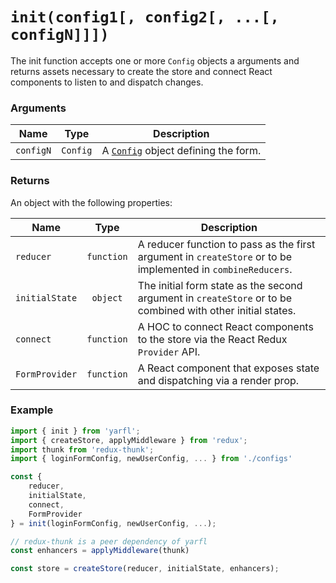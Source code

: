 # `init(config1[, config2[, ...[, configN]]])`

The init function accepts one or more `Config` objects a arguments and returns assets necessary to create the store and connect React components to listen to and dispatch changes.

### Arguments

| Name      |   Type   | Description                                         |
|-----------|:--------:|-----------------------------------------------------|
| `configN` | `Config` | A [`Config`](./Config.md) object defining the form. |

### Returns

An object with the following properties:

| Name           |    Type    | Description                                                                                                  |
|----------------|:----------:|--------------------------------------------------------------------------------------------------------------|
| `reducer`      | `function` | A reducer function to pass as the first argument in `createStore` or to be implemented in `combineReducers`. |
| `initialState` |  `object`  | The initial form state as the second argument in `createStore` or to be combined with other initial states.  |
| `connect`      | `function` | A HOC to connect React components to the store via the React Redux `Provider` API.                           |
| `FormProvider` | `function` | A React component that exposes state and dispatching via a render prop.                                      |

### Example

```javascript
import { init } from 'yarfl';
import { createStore, applyMiddleware } from 'redux';
import thunk from 'redux-thunk';
import { loginFormConfig, newUserConfig, ... } from './configs'

const {
    reducer,
    initialState,
    connect,
    FormProvider
} = init(loginFormConfig, newUserConfig, ...);

// redux-thunk is a peer dependency of yarfl
const enhancers = applyMiddleware(thunk)

const store = createStore(reducer, initialState, enhancers);
```
